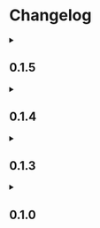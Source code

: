 # Changelog

<details>
<summary><h2>0.1.5</h2></summary>
    
>July 20, 2023

[Playable Demo](https://studiomanna.github.io/The-Graveyard-Game/)

### What's Changed
*  Added enemy animations
</details>

<details>
    <summary><h2>0.1.4</h2></summary>
    
>July 19, 2023

[Playable Demo](https://studiomanna.github.io/The-Graveyard-Game/0.1.4/)

### What's Changed
*  Added Enemy
*  Smoothed player animation by removing some animations while aiming
</details>

<details>
    <summary><h2>0.1.3</h2></summary>

>July 19, 2023

[Playable Demo](https://studiomanna.github.io/The-Graveyard-Game/0.1.3/)

### What's Changed
*  Built game uncompressed (works in GitHub Pages now)
*  Added player, some player animation, and arrow shooting mechanics
</details>

<details>
    <summary><h2>0.1.0</h2></summary>
    
>July 18, 2023

[Playable Demo](https://studiomanna.github.io/The-Graveyard-Game/0.1.0/)

### What's Changed
*  Initial Build
*  Uses gzip compression, which doesn't load in GitHub Pages
</details>
